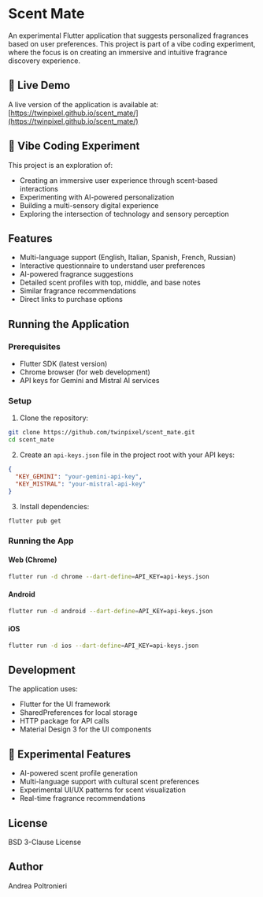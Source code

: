 # Scent Mate

An experimental Flutter application that suggests personalized fragrances based on user preferences. This project is part of a vibe coding experiment, where the focus is on creating an immersive and intuitive fragrance discovery experience.

## 🚀 Live Demo

A live version of the application is available at: [https://twinpixel.github.io/scent_mate/](https://twinpixel.github.io/scent_mate/)

## 🎨 Vibe Coding Experiment

This project is an exploration of:
- Creating an immersive user experience through scent-based interactions
- Experimenting with AI-powered personalization
- Building a multi-sensory digital experience
- Exploring the intersection of technology and sensory perception

## Features

- Multi-language support (English, Italian, Spanish, French, Russian)
- Interactive questionnaire to understand user preferences
- AI-powered fragrance suggestions
- Detailed scent profiles with top, middle, and base notes
- Similar fragrance recommendations
- Direct links to purchase options

## Running the Application

### Prerequisites

- Flutter SDK (latest version)
- Chrome browser (for web development)
- API keys for Gemini and Mistral AI services

### Setup

1. Clone the repository:
```bash
git clone https://github.com/twinpixel/scent_mate.git
cd scent_mate
```

2. Create an `api-keys.json` file in the project root with your API keys:
```json
{
  "KEY_GEMINI": "your-gemini-api-key",
  "KEY_MISTRAL": "your-mistral-api-key"
}
```

3. Install dependencies:
```bash
flutter pub get
```

### Running the App

#### Web (Chrome)
```bash
flutter run -d chrome --dart-define=API_KEY=api-keys.json
```

#### Android
```bash
flutter run -d android --dart-define=API_KEY=api-keys.json
```

#### iOS
```bash
flutter run -d ios --dart-define=API_KEY=api-keys.json
```

## Development

The application uses:
- Flutter for the UI framework
- SharedPreferences for local storage
- HTTP package for API calls
- Material Design 3 for the UI components

## 🚀 Experimental Features

- AI-powered scent profile generation
- Multi-language support with cultural scent preferences
- Experimental UI/UX patterns for scent visualization
- Real-time fragrance recommendations

## License

BSD 3-Clause License

## Author

Andrea Poltronieri